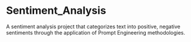 # Sentiment_Analysis
A sentiment analysis project that categorizes text into positive, negative sentiments through the application of Prompt Engineering methodologies.
